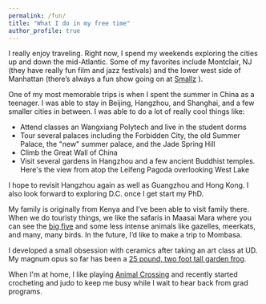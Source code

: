 ```yaml
---
permalink: /fun/
title: "What I do in my free time"
author_profile: true
---
```


I really enjoy traveling. Right now, I spend my weekends exploring the cities up and down the mid-Atlantic. Some of my favorites include Montclair, NJ (they have really fun film and jazz festivals) and the lower west side of Manhattan (there’s always a fun show going on at [Smallz](https://www.smallslive.com/) ). 

One of my most memorable trips is when I spent the summer in China as a teenager. I was able to stay in Beijing, Hangzhou, and Shanghai, and a few smaller cities in between. I was able to do a lot of really cool things like:
* Attend classes an Wangxiang Polytech and live in the student dorms
* Tour several palaces including the Forbidden City, the old Summer Palace, the "new" summer palace, and the Jade Spring Hill
* Climb the Great Wall of China
* Visit several gardens in Hangzhou and a few ancient Buddhist temples. Here's the view from atop the Leifeng Pagoda overlooking West Lake

I hope to revisit Hangzhou again as well as Guangzhou and Hong Kong. I also look forward to exploring D.C. once I get start my PhD. 

My family is originally from Kenya and I’ve been able to visit family there. When we do touristy things, we like the safaris in Maasai Mara where you can see the [big five](https://en.wikipedia.org/wiki/Big_five_game)  and some less intense animals like gazelles, meerkats, and many, many birds. In the future, I’d like to make a trip to Mombasa. 

I developed a small obsession with ceramics after taking an art class at UD. My magnum opus so far has been a [25 pound, two foot tall garden frog](http://mmayako.github.io/files/CeramicsFrog3.jpg). 

When I'm at home, I like playing [Animal Crossing](http://mmayako.github.io/files/ACMe.PNG) and recently started crocheting and judo to keep me busy while I wait to hear back from grad programs. 
